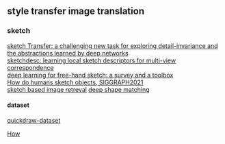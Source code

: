 style transfer   image translation
---  

### sketch  
[sketch Transfer: a challenging new task for exploring detail-invariance and the abstractions learned by deep networks](https://arxiv.org/abs/1912.11570)  
[sketchdesc: learning local sketch descriptors for multi-view correspondence](https://arxiv.org/pdf/2001.05744.pdf)  
[deep learning for free-hand sketch: a survey and a toolbox](https://arxiv.org/pdf/2001.02600v2.pdf)  
[How do humans sketch objects, SIGGRAPH2021](http://cybertron.cg.tu-berlin.de/eitz/projects/classifysketch/)  
[sketch based image retreval](https://paperswithcode.com/task/sketch-based-image-retrieval)
[deep shape matching ](https://paperswithcode.com/paper/deep-shape-matching)  


#### dataset  
[quickdraw-dataset](https://github.com/googlecreativelab/quickdraw-dataset)  



[How ]()  

